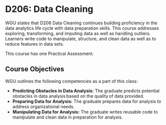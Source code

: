 # D206: Data Cleaning

WGU states that D206 Data Cleaning continues building proficiency in the data analytics life cycle with data preparation skills. This course addresses exploring, transforming, and imputing data as well as handling outliers. Learners write code to manipulate, structure, and clean data as well as to reduce features in data sets.

This course has one Practical Assessment. 

## Course Objectives

WGU outlines the following competencies as a part of this class:
- **Predicting Obstacles in Data Analysis:** The graduate predicts potential obstacles in data analysis based on the quality of data provided.
- **Preparing Data for Analysis:** The graduate prepares data for analysis to address organizational needs.
- **Manipulating Data for Analysis:** The graduate writes reusable code to manipulate and clean data in preparation for analysis.
